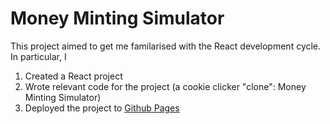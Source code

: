 # Money Minting Simulator

This project aimed to get me familarised with the React development cycle. In particular, I
1. Created a React project
2. Wrote relevant code for the project (a cookie clicker "clone": Money Minting Simulator)
3. Deployed the project to [Github Pages]("https://brandontang89.github.io/MoneyMintingSimulator/")